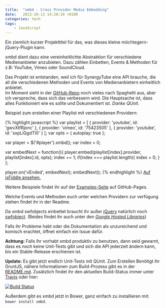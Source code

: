 ```yaml
---
title:  "xmbd - Cross Provider Media Embedding"
date:   2013-10-13 14:20:10 +0100
categories: tech
tags:
    - JavaScript
---
```

Ein ziemlich kurzer Projekttitel für das, was dieses kleine möchtegern-jQuery-Plugin kann.

xmbd dient dazu eine vereinheitlichte Abstraktion für verschiedene Medienanbieter anzubieten. Dazu zählen Einbetten, Events & Methoden für z.B: YouTube, Vimeo oder SoundCloud.

<!-- more -->

Das Projekt ist entstanden, weil ich für SynergyTube eine API brauche, die all die verschiedenen Methoden und Events von Medienanbietern einheitlich anbietet.  
Im Moment sieht in der [GitHub-Repo](https://github.com/screeny05/xmbd) noch vieles nach Spaghetti aus, aber ich verspreche, dass sich das verbessern wird. Die Hauptsache ist, dass alles Funktioniert wie es sollte und Dokumentiert ist. *Danke QUnit*.

Beispiel zum erstellen einer Playlist mit verschiedenen Providern:

{% highlight javascript %}
var playlist = [
  {
    provider: 'youtube',
    id: 'gwvXtfRjonc'
  },
  {
    provider: 'vimeo',
    id: '75423505'
  },
  {
    provider: 'youtube',
    id: 'sxpLiQgdTI0'
  }
];
var opts = {
  autoplay: true
};

var player = $('#player').xmbd();
var index = 0;

var embedNext = function(){
    player.embed(playlist[index].provider, playlist[index].id, opts);
    index += 1;
    if(index === playlist.length){
        index = 0;
    }
};

player.on('vEnded', embedNext);
embedNext();
{% endhighlight %}
[Auf jsFiddle ansehen.](http://jsfiddle.net/KtUH6/3)

Weitere Beispiele findet ihr auf der [Examples-Seite](https://screeny05.github.io/xmbd/examples.html) auf GitHub-Pages.

Welche Events und Methoden euch unter welchen Providern zur verfügung stehen findet ihr in der Readme.

Da xmbd swfobjects einbettet braucht ihr außer [jQuery](http://jquery.com/download/) natürlich noch [swfobject](https://code.google.com/p/swfobject/downloads/list). (Beides findet ihr auch unter den [*Google Hosted Libraries*](https://developers.google.com/speed/libraries/devguide?hl=de))

Falls ihr Probleme habt oder die Dokumentation als unzureichend und komisch erachtet, öffnet einfach ein Issue dafür.

**Achtung:** Falls Ihr vorhabt xmbd produktiv zu benutzen, dann seid gewarnt, dass es *noch* keine Unit-Tests gibt und sich die API jederzeit ändern kann, bis ein Stable-Release erschienen ist.

**Update:** Es gibt jetzt endlich Unit-Tests mit QUnit. Zum Erstellen Benötigt ihr GruntJS, nähere Informationen zum Build-Prozess gibt es in der [README.md](https://github.com/screeny05/xmbd/blob/master/README.md). Zusätzlich findet ihr den aktuellen Build-Status immer unter [Travis](https://travis-ci.org/screeny05/xmbd) oder hier:

[![Build Status](https://travis-ci.org/screeny05/xmbd.png?branch=master)](https://travis-ci.org/screeny05/xmbd)

Außerdem gibt es xmbd jetzt in Bower, ganz einfach zu installieren mit: `bower install xmbd`.
